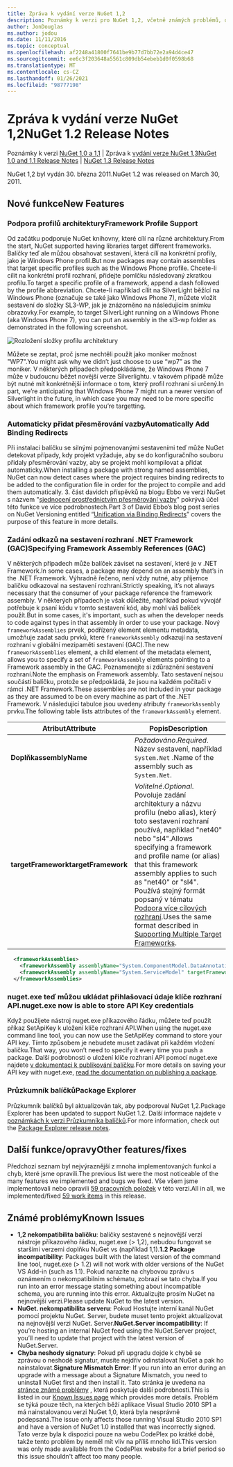 ```yaml
---
title: Zpráva k vydání verze NuGet 1,2
description: Poznámky k verzi pro NuGet 1,2, včetně známých problémů, oprav chyb, přidaných funkcí a chcete odeslat obecnou.
author: JonDouglas
ms.author: jodou
ms.date: 11/11/2016
ms.topic: conceptual
ms.openlocfilehash: af2248a41800f7641be9b77d7bb72e2a94d4ce47
ms.sourcegitcommit: ee6c3f203648a5561c809db54ebeb1d0f0598b68
ms.translationtype: MT
ms.contentlocale: cs-CZ
ms.lasthandoff: 01/26/2021
ms.locfileid: "98777198"
---
```

# <a name="nuget-12-release-notes"></a><span data-ttu-id="5f0d1-103">Zpráva k vydání verze NuGet 1,2</span><span class="sxs-lookup"><span data-stu-id="5f0d1-103">NuGet 1.2 Release Notes</span></span>

<span data-ttu-id="5f0d1-104">Poznámky k verzi [NuGet 1,0 a 1,1](../release-notes/nuget-1.1.md)  |  Zpráva k [vydání verze NuGet 1,3](../release-notes/nuget-1.3.md)</span><span class="sxs-lookup"><span data-stu-id="5f0d1-104">[NuGet 1.0 and 1.1 Release Notes](../release-notes/nuget-1.1.md) | [NuGet 1.3 Release Notes](../release-notes/nuget-1.3.md)</span></span>

<span data-ttu-id="5f0d1-105">NuGet 1,2 byl vydán 30. března 2011.</span><span class="sxs-lookup"><span data-stu-id="5f0d1-105">NuGet 1.2 was released on March 30, 2011.</span></span>

## <a name="new-features"></a><span data-ttu-id="5f0d1-106">Nové funkce</span><span class="sxs-lookup"><span data-stu-id="5f0d1-106">New Features</span></span>

### <a name="framework-profile-support"></a><span data-ttu-id="5f0d1-107">Podpora profilů architektury</span><span class="sxs-lookup"><span data-stu-id="5f0d1-107">Framework Profile Support</span></span>

<span data-ttu-id="5f0d1-108">Od začátku podporuje NuGet knihovny, které cílí na různé architektury.</span><span class="sxs-lookup"><span data-stu-id="5f0d1-108">From the start, NuGet supported having libraries target different frameworks.</span></span> <span data-ttu-id="5f0d1-109">Balíčky teď ale můžou obsahovat sestavení, která cílí na konkrétní profily, jako je Windows Phone profil.</span><span class="sxs-lookup"><span data-stu-id="5f0d1-109">But now packages may contain assemblies that target specific profiles such as the Windows Phone profile.</span></span> <span data-ttu-id="5f0d1-110">Chcete-li cílit na konkrétní profil rozhraní, přidejte pomlčku následovaný zkratkou profilu.</span><span class="sxs-lookup"><span data-stu-id="5f0d1-110">To target a specific profile of a framework, append a dash followed by the profile abbreviation.</span></span> <span data-ttu-id="5f0d1-111">Chcete-li například cílit na SilverLight běžící na Windows Phone (označuje se také jako Windows Phone 7), můžete vložit sestavení do složky SL3-WP, jak je znázorněno na následujícím snímku obrazovky.</span><span class="sxs-lookup"><span data-stu-id="5f0d1-111">For example, to target SilverLight running on a Windows Phone (aka Windows Phone 7), you can put an assembly in the sl3-wp folder as demonstrated in the following screenshot.</span></span>

![Rozložení složky profilu architektury](./media/framework-profile-support.png)

<span data-ttu-id="5f0d1-113">Můžete se zeptat, proč jsme nechtěli použít jako moniker možnost "WP7".</span><span class="sxs-lookup"><span data-stu-id="5f0d1-113">You might ask why we didn’t just choose to use “wp7” as the moniker.</span></span> <span data-ttu-id="5f0d1-114">V některých případech předpokládáme, že Windows Phone 7 může v budoucnu běžet novější verze Silverlightu. v takovém případě může být nutné mít konkrétnější informace o tom, který profil rozhraní si určený.</span><span class="sxs-lookup"><span data-stu-id="5f0d1-114">In part, we’re anticipating that Windows Phone 7 might run a newer version of Silverlight in the future, in which case you may need to be more specific about which framework profile you’re targetting.</span></span>

### <a name="automatically-add-binding-redirects"></a><span data-ttu-id="5f0d1-115">Automaticky přidat přesměrování vazby</span><span class="sxs-lookup"><span data-stu-id="5f0d1-115">Automatically Add Binding Redirects</span></span>

<span data-ttu-id="5f0d1-116">Při instalaci balíčku se silnými pojmenovanými sestaveními teď může NuGet detekovat případy, kdy projekt vyžaduje, aby se do konfiguračního souboru přidaly přesměrování vazby, aby se projekt mohl kompilovat a přidat automaticky.</span><span class="sxs-lookup"><span data-stu-id="5f0d1-116">When installing a package with strong named assemblies, NuGet can now detect cases where the project requires binding redirects to be added to the configuration file in order for the project to compile and add them automatically.</span></span> <span data-ttu-id="5f0d1-117">3. část davidch příspěvků na blogu Ebbo ve verzi NuGet s názvem "[sjednocení prostřednictvím přesměrování vazby](http://blog.davidebbo.com/2011/01/nuget-versioning-part-3-unification-via.html)" pokrývá účel této funkce ve více podrobnostech.</span><span class="sxs-lookup"><span data-stu-id="5f0d1-117">Part 3 of David Ebbo’s blog post series on NuGet Versioning entitled “[Unification via Binding Redirects](http://blog.davidebbo.com/2011/01/nuget-versioning-part-3-unification-via.html)” covers the purpose of this feature in more details.</span></span>

<a name="framework-assembly-refs"></a>

### <a name="specifying-framework-assembly-references-gac"></a><span data-ttu-id="5f0d1-118">Zadání odkazů na sestavení rozhraní .NET Framework (GAC)</span><span class="sxs-lookup"><span data-stu-id="5f0d1-118">Specifying Framework Assembly References (GAC)</span></span>

<span data-ttu-id="5f0d1-119">V některých případech může balíček záviset na sestavení, které je v .NET Framework.</span><span class="sxs-lookup"><span data-stu-id="5f0d1-119">In some cases, a package may depend on an assembly that’s in the .NET Framework.</span></span> <span data-ttu-id="5f0d1-120">Výhradně řečeno, není vždy nutné, aby příjemce balíčku odkazoval na sestavení rozhraní.</span><span class="sxs-lookup"><span data-stu-id="5f0d1-120">Strictly speaking, it’s not always necessary that the consumer of your package reference the framework assembly.</span></span> <span data-ttu-id="5f0d1-121">V některých případech je však důležité, například pokud vývojář potřebuje k psaní kódu v tomto sestavení kód, aby mohl váš balíček použít.</span><span class="sxs-lookup"><span data-stu-id="5f0d1-121">But in some cases, it's important, such as when the developer needs to code against types in that assembly in order to use your package.</span></span> <span data-ttu-id="5f0d1-122">Nový `frameworkAssemblies` prvek, podřízený element elementu metadata, umožňuje zadat sadu prvků, které `frameworkAssembly` odkazují na sestavení rozhraní v globální mezipaměti sestavení (GAC).</span><span class="sxs-lookup"><span data-stu-id="5f0d1-122">The new `frameworkAssemblies` element, a child element of the metadata element, allows you to specify a set of `frameworkAssembly` elements pointing to a Framework assembly in the GAC.</span></span> <span data-ttu-id="5f0d1-123">Poznamenejte si zdůraznění sestavení rozhraní.</span><span class="sxs-lookup"><span data-stu-id="5f0d1-123">Note the emphasis on Framework assembly.</span></span>
<span data-ttu-id="5f0d1-124">Tato sestavení nejsou součástí balíčku, protože se předpokládá, že jsou na každém počítači v rámci .NET Framework.</span><span class="sxs-lookup"><span data-stu-id="5f0d1-124">These assemblies are not included in your package as they are assumed to be on every machine  as part of the .NET Framework.</span></span> <span data-ttu-id="5f0d1-125">V následující tabulce jsou uvedeny atributy `frameworkAssembly` prvku.</span><span class="sxs-lookup"><span data-stu-id="5f0d1-125">The following table lists attributes of the `frameworkAssembly` element.</span></span>


|<span data-ttu-id="5f0d1-126">Atribut</span><span class="sxs-lookup"><span data-stu-id="5f0d1-126">Attribute</span></span> |<span data-ttu-id="5f0d1-127">Popis</span><span class="sxs-lookup"><span data-stu-id="5f0d1-127">Description</span></span>|
|----------------|-----------|
|<span data-ttu-id="5f0d1-128">**Doplňk**</span><span class="sxs-lookup"><span data-stu-id="5f0d1-128">**assemblyName**</span></span>|<span data-ttu-id="5f0d1-129">*Požadováno*.</span><span class="sxs-lookup"><span data-stu-id="5f0d1-129">*Required*.</span></span> <span data-ttu-id="5f0d1-130">Název sestavení, například `System.Net` .</span><span class="sxs-lookup"><span data-stu-id="5f0d1-130">Name of the assembly such as `System.Net`.</span></span>|
|<span data-ttu-id="5f0d1-131">**targetFramework**</span><span class="sxs-lookup"><span data-stu-id="5f0d1-131">**targetFramework**</span></span>|<span data-ttu-id="5f0d1-132">*Volitelné*.</span><span class="sxs-lookup"><span data-stu-id="5f0d1-132">*Optional*.</span></span> <span data-ttu-id="5f0d1-133">Povoluje zadání architektury a názvu profilu (nebo alias), který toto sestavení rozhraní používá, například "net40" nebo "sl4".</span><span class="sxs-lookup"><span data-stu-id="5f0d1-133">Allows specifying a framework and profile name (or alias) that this framework assembly applies to such as "net40" or "sl4".</span></span> <span data-ttu-id="5f0d1-134">Používá stejný formát popsaný v tématu [Podpora více cílových rozhraní](../create-packages/supporting-multiple-target-frameworks.md).</span><span class="sxs-lookup"><span data-stu-id="5f0d1-134">Uses the same format described in [Supporting Multiple Target Frameworks](../create-packages/supporting-multiple-target-frameworks.md).</span></span>|

```xml
  <frameworkAssemblies>
    <frameworkAssembly assemblyName="System.ComponentModel.DataAnnotations" targetFramework="net40" />
    <frameworkAssembly assemblyName="System.ServiceModel" targetFramework="net40" />
  </frameworkAssemblies>
```

### <a name="nugetexe-now-is-able-to-store-api-key-credentials"></a><span data-ttu-id="5f0d1-135">nuget.exe teď můžou ukládat přihlašovací údaje klíče rozhraní API.</span><span class="sxs-lookup"><span data-stu-id="5f0d1-135">nuget.exe now is able to store API Key credentials</span></span>

<span data-ttu-id="5f0d1-136">Když použijete nástroj nuget.exe příkazového řádku, můžete teď použít příkaz SetApiKey k uložení klíče rozhraní API.</span><span class="sxs-lookup"><span data-stu-id="5f0d1-136">When using the nuget.exe command line tool, you can now use the SetApiKey command to store your API key.</span></span> <span data-ttu-id="5f0d1-137">Tímto způsobem je nebudete muset zadávat při každém vložení balíčku.</span><span class="sxs-lookup"><span data-stu-id="5f0d1-137">That way, you won’t need to specify it every time you push a package.</span></span> <span data-ttu-id="5f0d1-138">Další podrobnosti o uložení klíče rozhraní API pomocí nuget.exe najdete [v dokumentaci k publikování balíčku](../nuget-org/publish-a-package.md).</span><span class="sxs-lookup"><span data-stu-id="5f0d1-138">For more details on saving your API key with nuget.exe, [read the documentation on publishing a package](../nuget-org/publish-a-package.md).</span></span>

### <a name="package-explorer"></a><span data-ttu-id="5f0d1-139">Průzkumník balíčků</span><span class="sxs-lookup"><span data-stu-id="5f0d1-139">Package Explorer</span></span>
<span data-ttu-id="5f0d1-140">Průzkumník balíčků byl aktualizován tak, aby podporoval NuGet 1,2.</span><span class="sxs-lookup"><span data-stu-id="5f0d1-140">Package Explorer has been updated to support NuGet 1.2.</span></span> <span data-ttu-id="5f0d1-141">Další informace najdete v [poznámkách k verzi Průzkumníka balíčků](http://nuget.codeplex.com/wikipage?title=New%20features%20in%20NuGet%20Package%20Explorer%201.0).</span><span class="sxs-lookup"><span data-stu-id="5f0d1-141">For more information, check out the [Package Explorer release notes](http://nuget.codeplex.com/wikipage?title=New%20features%20in%20NuGet%20Package%20Explorer%201.0).</span></span>

## <a name="other-featuresfixes"></a><span data-ttu-id="5f0d1-142">Další funkce/opravy</span><span class="sxs-lookup"><span data-stu-id="5f0d1-142">Other features/fixes</span></span>

<span data-ttu-id="5f0d1-143">Předchozí seznam byl nejvýraznější z mnoha implementovaných funkcí a chyb, které jsme opravili.</span><span class="sxs-lookup"><span data-stu-id="5f0d1-143">The previous list were the most noticeable of the many features we implemented and bugs we fixed.</span></span> <span data-ttu-id="5f0d1-144">Vše všem jsme implementovali nebo opravili [59 pracovních položek](http://nuget.codeplex.com/workitem/list/advanced?keyword=&status=All&type=All&priority=All&release=NuGet%201.2&assignedTo=All&component=All&sortField=Votes&sortDirection=Descending&page=0) v této verzi.</span><span class="sxs-lookup"><span data-stu-id="5f0d1-144">All in all, we implemented/fixed [59 work items](http://nuget.codeplex.com/workitem/list/advanced?keyword=&status=All&type=All&priority=All&release=NuGet%201.2&assignedTo=All&component=All&sortField=Votes&sortDirection=Descending&page=0) in this release.</span></span>

## <a name="known-issues"></a><span data-ttu-id="5f0d1-145">Známé problémy</span><span class="sxs-lookup"><span data-stu-id="5f0d1-145">Known Issues</span></span>

* <span data-ttu-id="5f0d1-146">**1,2 nekompatibilita balíčku**: balíčky sestavené s nejnovější verzí nástroje příkazového řádku, nuget.exe (> 1,2), nebudou fungovat se staršími verzemi doplňku NuGet vs (například 1,1).</span><span class="sxs-lookup"><span data-stu-id="5f0d1-146">**1.2 Package incompatibility**: Packages built with the latest version of the command line tool, nuget.exe (> 1.2) will not work with older versions of the NuGet VS Add-in (such as 1.1).</span></span> <span data-ttu-id="5f0d1-147">Pokud narazíte na chybovou zprávu s oznámením o nekompatibilním schématu, zobrazí se tato chyba.</span><span class="sxs-lookup"><span data-stu-id="5f0d1-147">If you run into an error message stating something about incompatible schema, you are running into this error.</span></span> <span data-ttu-id="5f0d1-148">Aktualizujte prosím NuGet na nejnovější verzi.</span><span class="sxs-lookup"><span data-stu-id="5f0d1-148">Please update NuGet to the latest version.</span></span>
* <span data-ttu-id="5f0d1-149">**NuGet. nekompatibilita serveru**: Pokud Hostujte interní kanál NuGet pomocí projektu NuGet. Server, budete muset tento projekt aktualizovat na nejnovější verzi NuGet. Server.</span><span class="sxs-lookup"><span data-stu-id="5f0d1-149">**NuGet.Server incompatibility**: If you’re hosting an internal NuGet feed using the NuGet.Server project, you’ll need to update that project with the latest version of NuGet.Server.</span></span>
* <span data-ttu-id="5f0d1-150">**Chyba neshody signatury**: Pokud při upgradu dojde k chybě se zprávou o neshodě signatur, musíte nejdřív odinstalovat NuGet a pak ho nainstalovat.</span><span class="sxs-lookup"><span data-stu-id="5f0d1-150">**Signature Mismatch Error**: If you run into an error during an upgrade with a message about a Signature Mismatch, you need to uninstall NuGet first and then install it.</span></span> <span data-ttu-id="5f0d1-151">Tato stránka je uvedena na [stránce známé problémy](../release-notes/known-issues.md) , která poskytuje další podrobnosti.</span><span class="sxs-lookup"><span data-stu-id="5f0d1-151">This is listed in our [Known Issues page](../release-notes/known-issues.md) which provides more details.</span></span> <span data-ttu-id="5f0d1-152">Problém se týká pouze těch, na kterých běží aplikace Visual Studio 2010 SP1 a má nainstalovanou verzi NuGet 1,0, která byla nesprávně podepsaná.</span><span class="sxs-lookup"><span data-stu-id="5f0d1-152">The issue only affects those running Visual Studio 2010 SP1 and have a version of NuGet 1.0 installed that was incorrectly signed.</span></span> <span data-ttu-id="5f0d1-153">Tato verze byla k dispozici pouze na webu CodePlex po krátké době, takže tento problém by neměl mít vliv na příliš mnoho lidí.</span><span class="sxs-lookup"><span data-stu-id="5f0d1-153">This version was only made available from the CodePlex website for a brief period so this issue shouldn't affect too many people.</span></span>